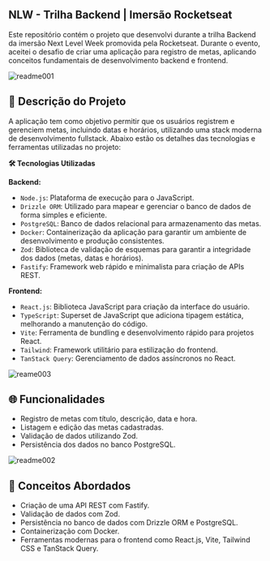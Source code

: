 ## NLW - Trilha Backend | Imersão Rocketseat

Este repositório contém o projeto que desenvolvi durante a trilha Backend da imersão Next Level Week promovida pela Rocketseat. Durante o evento, aceitei o desafio de criar uma aplicação para registro de metas, aplicando conceitos fundamentais de desenvolvimento backend e frontend.

![readme001](https://github.com/user-attachments/assets/f05104a2-ac40-4353-8d49-e6e00dd3222a)

## 🚀 Descrição do Projeto

A aplicação tem como objetivo permitir que os usuários registrem e gerenciem metas, incluindo datas e horários, utilizando uma stack moderna de desenvolvimento fullstack. Abaixo estão os detalhes das tecnologias e ferramentas utilizadas no projeto:

**🛠️ Tecnologias Utilizadas**

**Backend:**

- `Node.js`: Plataforma de execução para o JavaScript.
- `Drizzle ORM`: Utilizado para mapear e gerenciar o banco de dados de forma simples e eficiente.
- `PostgreSQL`: Banco de dados relacional para armazenamento das metas.
- `Docker`: Containerização da aplicação para garantir um ambiente de desenvolvimento e produção consistentes.
- `Zod`: Biblioteca de validação de esquemas para garantir a integridade dos dados (metas, datas e horários).
- `Fastify`: Framework web rápido e minimalista para criação de APIs REST.

**Frontend:**

- `React.js`: Biblioteca JavaScript para criação da interface do usuário.
- `TypeScript`: Superset de JavaScript que adiciona tipagem estática, melhorando a manutenção do código.
- `Vite`: Ferramenta de bundling e desenvolvimento rápido para projetos React.
- `Tailwind`: Framework utilitário para estilização do frontend.
- `TanStack Query`: Gerenciamento de dados assíncronos no React.

![reame003](https://github.com/user-attachments/assets/7dda9fd4-d6cd-4bc0-ab11-5b47009f29f8)

## 🌐 Funcionalidades

- Registro de metas com título, descrição, data e hora.
- Listagem e edição das metas cadastradas.
- Validação de dados utilizando Zod.
- Persistência dos dados no banco PostgreSQL.

![readme002](https://github.com/user-attachments/assets/813bd152-0382-4f87-8d8f-82c1e249ce3f)

## 📑 Conceitos Abordados

- Criação de uma API REST com Fastify.
- Validação de dados com Zod.
- Persistência no banco de dados com Drizzle ORM e PostgreSQL.
- Containerização com Docker.
- Ferramentas modernas para o frontend como React.js, Vite, Tailwind CSS e TanStack Query.
